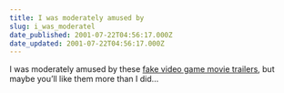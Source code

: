 ```yaml
---
title: I was moderately amused by
slug: i_was_moderatel
date_published: 2001-07-22T04:56:17.000Z
date_updated: 2001-07-22T04:56:17.000Z
---
```


I was moderately amused by these [fake video game movie trailers](http://www.moviefone.com/features/feature.adp?id=994709089%2c0), but maybe you’ll like them more than I did…
